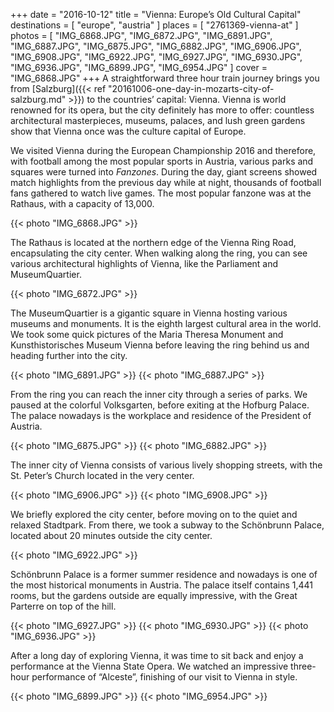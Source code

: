 +++
date    = "2016-10-12"
title   = "Vienna: Europe’s Old Cultural Capital"
destinations = [ "europe", "austria" ]
places  = [ "2761369-vienna-at" ]
photos  = [
  "IMG_6868.JPG", "IMG_6872.JPG", "IMG_6891.JPG", "IMG_6887.JPG", "IMG_6875.JPG",
  "IMG_6882.JPG", "IMG_6906.JPG", "IMG_6908.JPG", "IMG_6922.JPG", "IMG_6927.JPG",
  "IMG_6930.JPG", "IMG_6936.JPG", "IMG_6899.JPG", "IMG_6954.JPG"
]
cover = "IMG_6868.JPG"
+++
A straightforward three hour train journey brings you from [Salzburg]({{< ref "20161006-one-day-in-mozarts-city-of-salzburg.md" >}}) to the countries’ capital: Vienna. Vienna is world renowned for its opera, but the city definitely has more to offer: countless architectural masterpieces, museums, palaces, and lush green gardens show that Vienna once was the culture capital of Europe.

<!--more-->
We visited Vienna during the European Championship 2016 and therefore, with football among the most popular sports in Austria, various parks and squares were turned into *Fanzones*. During the day, giant screens showed match highlights from the previous day while at night, thousands of football fans gathered to watch live games. The most popular fanzone was at the Rathaus, with a capacity of 13,000.

{{< photo "IMG_6868.JPG" >}}

The Rathaus is located at the northern edge of the Vienna Ring Road, encapsulating the city center. When walking along the ring, you can see various architectural highlights of Vienna, like the Parliament and MuseumQuartier.

{{< photo "IMG_6872.JPG" >}}

The MuseumQuartier is a gigantic square in Vienna hosting various museums and monuments. It is the eighth largest cultural area in the world. We took some quick pictures of the Maria Theresa Monument and Kunsthistorisches Museum Vienna before leaving the ring behind us and heading further into the city.

{{< photo "IMG_6891.JPG" >}}
{{< photo "IMG_6887.JPG" >}}

From the ring you can reach the inner city through a series of parks. We paused at the colorful Volksgarten, before exiting at the Hofburg Palace. The palace nowadays is the workplace and residence of the President of Austria.

{{< photo "IMG_6875.JPG" >}}
{{< photo "IMG_6882.JPG" >}}

The inner city of Vienna consists of various lively shopping streets, with the St. Peter’s Church located in the very center.

{{< photo "IMG_6906.JPG" >}}
{{< photo "IMG_6908.JPG" >}}

We briefly explored the city center, before moving on to the quiet and relaxed Stadtpark. From there, we took a subway to the Schönbrunn Palace, located about 20 minutes outside the city center.

{{< photo "IMG_6922.JPG" >}}

Schönbrunn Palace is a former summer residence and nowadays is one of the most historical monuments in Austria. The palace itself contains 1,441 rooms, but the gardens outside are equally impressive, with the Great Parterre on top of the hill.

{{< photo "IMG_6927.JPG" >}}
{{< photo "IMG_6930.JPG" >}}
{{< photo "IMG_6936.JPG" >}}

After a long day of exploring Vienna, it was time to sit back and enjoy a performance at the Vienna State Opera. We watched an impressive three-hour performance of “Alceste”, finishing of our visit to Vienna in style.

{{< photo "IMG_6899.JPG" >}}
{{< photo "IMG_6954.JPG" >}}